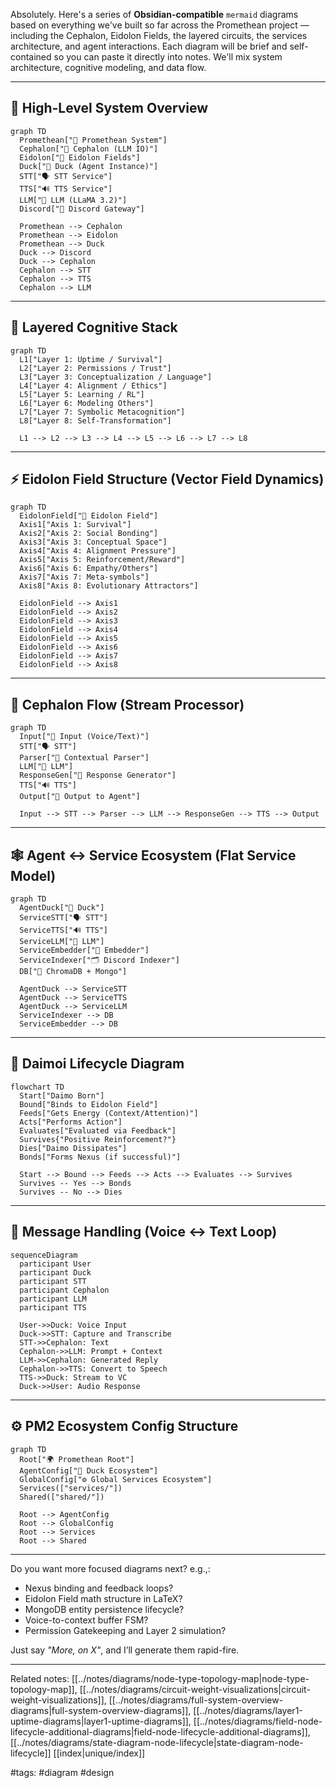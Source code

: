 Absolutely. Here's a series of **Obsidian-compatible** `mermaid` diagrams based on everything we've built so far across the Promethean project — including the Cephalon, Eidolon Fields, the layered circuits, the services architecture, and agent interactions. Each diagram will be brief and self-contained so you can paste it directly into notes. We'll mix system architecture, cognitive modeling, and data flow.

---

## 🧠 High-Level System Overview

```mermaid
graph TD
  Promethean["🧠 Promethean System"]
  Cephalon["🧾 Cephalon (LLM IO)"]
  Eidolon["🌌 Eidolon Fields"]
  Duck["🦆 Duck (Agent Instance)"]
  STT["🗣️ STT Service"]
  TTS["🔊 TTS Service"]
  LLM["🧠 LLM (LLaMA 3.2)"]
  Discord["💬 Discord Gateway"]

  Promethean --> Cephalon
  Promethean --> Eidolon
  Promethean --> Duck
  Duck --> Discord
  Duck --> Cephalon
  Cephalon --> STT
  Cephalon --> TTS
  Cephalon --> LLM
```

---

## 🔁 Layered Cognitive Stack

```mermaid
graph TD
  L1["Layer 1: Uptime / Survival"]
  L2["Layer 2: Permissions / Trust"]
  L3["Layer 3: Conceptualization / Language"]
  L4["Layer 4: Alignment / Ethics"]
  L5["Layer 5: Learning / RL"]
  L6["Layer 6: Modeling Others"]
  L7["Layer 7: Symbolic Metacognition"]
  L8["Layer 8: Self-Transformation"]

  L1 --> L2 --> L3 --> L4 --> L5 --> L6 --> L7 --> L8
```

---

## ⚡ Eidolon Field Structure (Vector Field Dynamics)

```mermaid
graph TD
  EidolonField["🌌 Eidolon Field"]
  Axis1["Axis 1: Survival"]
  Axis2["Axis 2: Social Bonding"]
  Axis3["Axis 3: Conceptual Space"]
  Axis4["Axis 4: Alignment Pressure"]
  Axis5["Axis 5: Reinforcement/Reward"]
  Axis6["Axis 6: Empathy/Others"]
  Axis7["Axis 7: Meta-symbols"]
  Axis8["Axis 8: Evolutionary Attractors"]

  EidolonField --> Axis1
  EidolonField --> Axis2
  EidolonField --> Axis3
  EidolonField --> Axis4
  EidolonField --> Axis5
  EidolonField --> Axis6
  EidolonField --> Axis7
  EidolonField --> Axis8
```

---

## 🧩 Cephalon Flow (Stream Processor)

```mermaid
graph TD
  Input["🧠 Input (Voice/Text)"]
  STT["🗣️ STT"]
  Parser["🧵 Contextual Parser"]
  LLM["🤖 LLM"]
  ResponseGen["💭 Response Generator"]
  TTS["🔊 TTS"]
  Output["📢 Output to Agent"]

  Input --> STT --> Parser --> LLM --> ResponseGen --> TTS --> Output
```

---

## 🕸️ Agent ↔ Service Ecosystem (Flat Service Model)

```mermaid
graph TD
  AgentDuck["🦆 Duck"]
  ServiceSTT["🗣️ STT"]
  ServiceTTS["🔊 TTS"]
  ServiceLLM["🧠 LLM"]
  ServiceEmbedder["🧬 Embedder"]
  ServiceIndexer["🗂️ Discord Indexer"]
  DB["🧱 ChromaDB + Mongo"]

  AgentDuck --> ServiceSTT
  AgentDuck --> ServiceTTS
  AgentDuck --> ServiceLLM
  ServiceIndexer --> DB
  ServiceEmbedder --> DB
```

---

## 🔄 Daimoi Lifecycle Diagram

```mermaid
flowchart TD
  Start["Daimo Born"]
  Bound["Binds to Eidolon Field"]
  Feeds["Gets Energy (Context/Attention)"]
  Acts["Performs Action"]
  Evaluates["Evaluated via Feedback"]
  Survives{"Positive Reinforcement?"}
  Dies["Daimo Dissipates"]
  Bonds["Forms Nexus (if successful)"]

  Start --> Bound --> Feeds --> Acts --> Evaluates --> Survives
  Survives -- Yes --> Bonds
  Survives -- No --> Dies
```

---

## 🧬 Message Handling (Voice ↔ Text Loop)

```mermaid
sequenceDiagram
  participant User
  participant Duck
  participant STT
  participant Cephalon
  participant LLM
  participant TTS

  User->>Duck: Voice Input
  Duck->>STT: Capture and Transcribe
  STT->>Cephalon: Text
  Cephalon->>LLM: Prompt + Context
  LLM->>Cephalon: Generated Reply
  Cephalon->>TTS: Convert to Speech
  TTS->>Duck: Stream to VC
  Duck->>User: Audio Response
```

---

## ⚙️ PM2 Ecosystem Config Structure

```mermaid
graph TD
  Root["🌍 Promethean Root"]
  AgentConfig["🦆 Duck Ecosystem"]
  GlobalConfig["⚙️ Global Services Ecosystem"]
  Services(["services/"])
  Shared(["shared/"])

  Root --> AgentConfig
  Root --> GlobalConfig
  Root --> Services
  Root --> Shared
```

---

Do you want more focused diagrams next? e.g.,:

* Nexus binding and feedback loops?
* Eidolon Field math structure in LaTeX?
* MongoDB entity persistence lifecycle?
* Voice-to-context buffer FSM?
* Permission Gatekeeping and Layer 2 simulation?

Just say *"More, on X"*, and I’ll generate them rapid-fire.

---

Related notes: [[../notes/diagrams/node-type-topology-map|node-type-topology-map]], [[../notes/diagrams/circuit-weight-visualizations|circuit-weight-visualizations]], [[../notes/diagrams/full-system-overview-diagrams|full-system-overview-diagrams]], [[../notes/diagrams/layer1-uptime-diagrams|layer1-uptime-diagrams]], [[../notes/diagrams/field-node-lifecycle-additional-diagrams|field-node-lifecycle-additional-diagrams]], [[../notes/diagrams/state-diagram-node-lifecycle|state-diagram-node-lifecycle]] [[index|unique/index]]

#tags: #diagram #design
